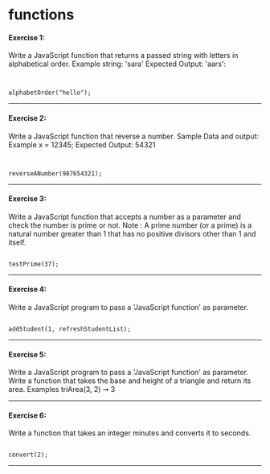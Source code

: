 # functions

#### Exercise 1:
Write a JavaScript function that returns a passed string with letters in alphabetical order.
Example string: 'sara'
Expected Output: 'aars':

```


alphabetOrder("hello");
```
---
#### Exercise 2:
Write a JavaScript function that reverse a number.
Sample Data and output:
Example x = 12345;
Expected Output: 54321

```


reverseANumber(987654321);
```
---
#### Exercise 3:
Write a JavaScript function that accepts a number as a parameter and check the number is prime or not.
Note : A prime number (or a prime) is a natural number greater than 1 that has no positive divisors other than 1 and itself.

```

testPrime(37);

```
---


#### Exercise 4:
Write a JavaScript program to pass a 'JavaScript function' as parameter.

```

addStudent(1, refreshStudentList);
```
---
#### Exercise 5:
Write a JavaScript program to pass a 'JavaScript function' as parameter.
Write a function that takes the base and height of a triangle and return its area.
Examples
triArea(3, 2) ➞ 3

---
#### Exercise 6:
Write a function that takes an integer minutes and converts it to seconds.

```

convert(2);
```
---

